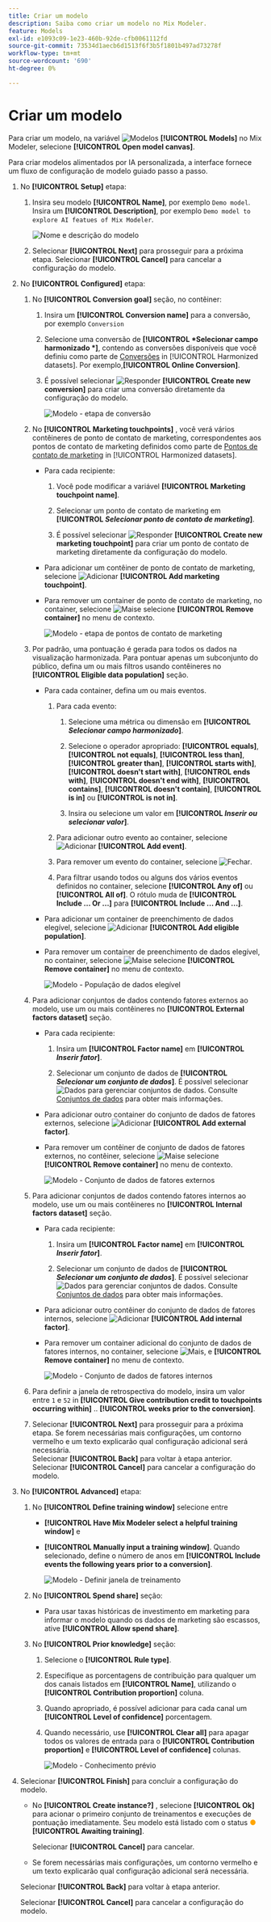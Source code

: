 ```yaml
---
title: Criar um modelo
description: Saiba como criar um modelo no Mix Modeler.
feature: Models
exl-id: e1093c09-1e23-460b-92de-cfb0061112fd
source-git-commit: 73534d1aecb6d1513f6f3b5f1801b497ad73278f
workflow-type: tm+mt
source-wordcount: '690'
ht-degree: 0%

---
```


# Criar um modelo

Para criar um modelo, na variável ![Modelos](../assets/icons/FileData.svg) **[!UICONTROL Models]** no Mix Modeler, selecione **[!UICONTROL Open model canvas]**.

Para criar modelos alimentados por IA personalizada, a interface fornece um fluxo de configuração de modelo guiado passo a passo.

1. No **[!UICONTROL Setup]** etapa:

   1. Insira seu modelo **[!UICONTROL Name]**, por exemplo `Demo model`. Insira um **[!UICONTROL Description]**, por exemplo `Demo model to explore AI featues of Mix Modeler`.

      ![Nome e descrição do modelo](../assets/model-name-description.png)

   1. Selecionar **[!UICONTROL Next]** para prosseguir para a próxima etapa. Selecionar **[!UICONTROL Cancel]** para cancelar a configuração do modelo.

1. No **[!UICONTROL Configured]** etapa:

   1. No **[!UICONTROL Conversion goal]** seção, no contêiner:

      1. Insira um **[!UICONTROL Conversion name]** para a conversão, por exemplo `Conversion`

      1. Selecione uma conversão de **[!UICONTROL *Selecionar campo harmonizado *]**, contendo as conversões disponíveis que você definiu como parte de [Conversões](../harmonize-data/conversions.md) in [!UICONTROL Harmonized datasets]. Por exemplo,**[!UICONTROL Online Conversion]**.

      1. É possível selecionar ![Responder](../assets/icons/Reply.svg) **[!UICONTROL Create new conversion]** para criar uma conversão diretamente da configuração do modelo.

         ![Modelo - etapa de conversão](../assets/model-conversion-step.png)

   1. No **[!UICONTROL Marketing touchpoints]** , você verá vários contêineres de ponto de contato de marketing, correspondentes aos pontos de contato de marketing definidos como parte de [Pontos de contato de marketing](../harmonize-data/marketing-touchpoints.md) in [!UICONTROL Harmonized datasets].

      * Para cada recipiente:

         1. Você pode modificar a variável **[!UICONTROL Marketing touchpoint name]**.

         1. Selecionar um ponto de contato de marketing em **[!UICONTROL _Selecionar ponto de contato de marketing_]**.

         1. É possível selecionar ![Responder](../assets/icons/Reply.svg) **[!UICONTROL Create new marketing touchpoint]** para criar um ponto de contato de marketing diretamente da configuração do modelo.

      * Para adicionar um contêiner de ponto de contato de marketing, selecione ![Adicionar](../assets/icons/AddCircle.svg) **[!UICONTROL Add marketing touchpoint]**.

      * Para remover um container de ponto de contato de marketing, no container, selecione ![Mais](../assets/icons/More.svg)e selecione **[!UICONTROL Remove container]** no menu de contexto.

        ![Modelo - etapa de pontos de contato de marketing](../assets/model-marketing-touchpoint-step.png)

   1. Por padrão, uma pontuação é gerada para todos os dados na visualização harmonizada. Para pontuar apenas um subconjunto do público, defina um ou mais filtros usando contêineres no **[!UICONTROL Eligible data population]** seção.

      * Para cada container, defina um ou mais eventos.

         1. Para cada evento:

            1. Selecione uma métrica ou dimensão em **[!UICONTROL _Selecionar campo harmonizado_]**.

            1. Selecione o operador apropriado: **[!UICONTROL equals]**, **[!UICONTROL not equals]**, **[!UICONTROL less than]**, **[!UICONTROL greater than]**, **[!UICONTROL starts with]**, **[!UICONTROL doesn't start with]**, **[!UICONTROL ends with]**, **[!UICONTROL doesn't end with]**, **[!UICONTROL contains]**, **[!UICONTROL doesn't contain]**, **[!UICONTROL is in]** ou **[!UICONTROL is not in]**.

            1. Insira ou selecione um valor em **[!UICONTROL _Inserir ou selecionar valor_]**.

         1. Para adicionar outro evento ao container, selecione ![Adicionar](../assets/icons/AddCircle.svg) **[!UICONTROL Add event]**.

         1. Para remover um evento do container, selecione ![Fechar](../assets/icons/Close.svg).

         1. Para filtrar usando todos ou alguns dos vários eventos definidos no container, selecione **[!UICONTROL Any of]** ou **[!UICONTROL All of]**. O rótulo muda de **[!UICONTROL Include ... Or ...]** para **[!UICONTROL Include ... And ...]**.

      * Para adicionar um container de preenchimento de dados elegível, selecione ![Adicionar](../assets/icons/AddCircle.svg) **[!UICONTROL Add eligible population]**.

      * Para remover um container de preenchimento de dados elegível, no container, selecione ![Mais](../assets/icons/More.svg)e selecione **[!UICONTROL Remove container]** no menu de contexto.

        ![Modelo - População de dados elegível](../assets/model-eligible-data-population-step.png)

   1. Para adicionar conjuntos de dados contendo fatores externos ao modelo, use um ou mais contêineres no **[!UICONTROL External factors dataset]** seção.

      * Para cada recipiente:

         1. Insira um **[!UICONTROL Factor name]** em **[!UICONTROL _Inserir fator_]**.

         1. Selecionar um conjunto de dados de **[!UICONTROL _Selecionar um conjunto de dados_]**. É possível selecionar ![Dados](../assets/icons/Data.svg) para gerenciar conjuntos de dados. Consulte [Conjuntos de dados](../ingest-data/datasets.md) para obter mais informações.

      * Para adicionar outro container do conjunto de dados de fatores externos, selecione ![Adicionar](../assets/icons/AddCircle.svg) **[!UICONTROL Add external factor]**.

      * Para remover um contêiner de conjunto de dados de fatores externos, no contêiner, selecione ![Mais](../assets/icons/More.svg)e selecione **[!UICONTROL Remove container]** no menu de contexto.

        ![Modelo - Conjunto de dados de fatores externos](../assets/model-external-factors-dataset-step.png)


   1. Para adicionar conjuntos de dados contendo fatores internos ao modelo, use um ou mais contêineres no **[!UICONTROL Internal factors dataset]** seção.

      * Para cada recipiente:

         1. Insira um **[!UICONTROL Factor name]** em **[!UICONTROL _Inserir fator_]**.

         1. Selecionar um conjunto de dados de **[!UICONTROL _Selecionar um conjunto de dados_]**. É possível selecionar ![Dados](../assets/icons/Data.svg) para gerenciar conjuntos de dados. Consulte [Conjuntos de dados](../ingest-data/datasets.md) para obter mais informações.

      * Para adicionar outro contêiner do conjunto de dados de fatores internos, selecione ![Adicionar](../assets/icons/AddCircle.svg) **[!UICONTROL Add internal factor]**.

      * Para remover um container adicional do conjunto de dados de fatores internos, no container, selecione ![Mais](../assets/icons/More.svg), e **[!UICONTROL Remove container]** no menu de contexto.

        ![Modelo - Conjunto de dados de fatores internos](../assets/model-internal-factors-dataset-step.png)

   1. Para definir a janela de retrospectiva do modelo, insira um valor entre `1` e `52` in **[!UICONTROL Give contribution credit to touchpoints occurring within]** .. **[!UICONTROL weeks prior to the conversion]**.

   1. Selecionar **[!UICONTROL Next]** para prosseguir para a próxima etapa. Se forem necessárias mais configurações, um contorno vermelho e um texto explicarão qual configuração adicional será necessária. <br/>Selecionar **[!UICONTROL Back]** para voltar à etapa anterior. <br/>Selecionar **[!UICONTROL Cancel]** para cancelar a configuração do modelo.

1. No **[!UICONTROL Advanced]** etapa:

   1. No **[!UICONTROL Define training window]** selecione entre

      * **[!UICONTROL Have Mix Modeler select a helpful training window]** e

      * **[!UICONTROL Manually input a training window]**. Quando selecionado, define o número de anos em **[!UICONTROL Include events the following years prior to a conversion]**.

        ![Modelo - Definir janela de treinamento](../assets/model-define-training-window.png)

   1. No **[!UICONTROL Spend share]** seção:

      * Para usar taxas históricas de investimento em marketing para informar o modelo quando os dados de marketing são escassos, ative **[!UICONTROL Allow spend share]**.

   1. No **[!UICONTROL Prior knowledge]** seção:

      1. Selecione o **[!UICONTROL Rule type]**.

      1. Especifique as porcentagens de contribuição para qualquer um dos canais listados em **[!UICONTROL Name]**, utilizando o **[!UICONTROL Contribution proportion]** coluna.

      1. Quando apropriado, é possível adicionar para cada canal um **[!UICONTROL Level of confidence]** porcentagem.

      1. Quando necessário, use **[!UICONTROL Clear all]** para apagar todos os valores de entrada para o **[!UICONTROL Contribution proportion]** e **[!UICONTROL Level of confidence]** colunas.

         ![Modelo - Conhecimento prévio](../assets/model-prior-knowledge-step.png)

1. Selecionar **[!UICONTROL Finish]** para concluir a configuração do modelo.

   * No **[!UICONTROL Create instance?]** , selecione **[!UICONTROL Ok]** para acionar o primeiro conjunto de treinamentos e execuções de pontuação imediatamente. Seu modelo está listado com o status <span style="color:orange">●</span> **[!UICONTROL Awaiting training]**.

     Selecionar **[!UICONTROL Cancel]** para cancelar.

   * Se forem necessárias mais configurações, um contorno vermelho e um texto explicarão qual configuração adicional será necessária.

   Selecionar **[!UICONTROL Back]** para voltar à etapa anterior.

   Selecionar **[!UICONTROL Cancel]** para cancelar a configuração do modelo.
